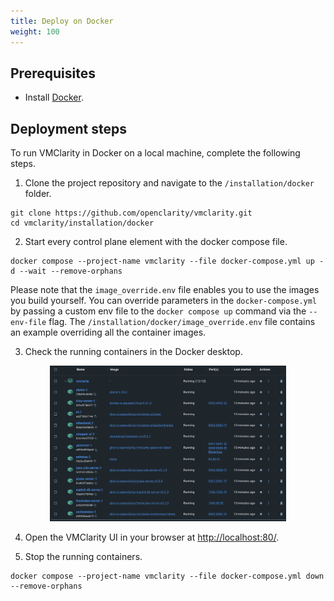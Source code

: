 ```yaml
---
title: Deploy on Docker
weight: 100
---
```


## Prerequisites

* Install [Docker](https://docs.docker.com/get-docker/).

## Deployment steps

To run VMClarity in Docker on a local machine, complete the following steps.

1. Clone the project repository and navigate to the `/installation/docker` folder.

```shell
git clone https://github.com/openclarity/vmclarity.git
cd vmclarity/installation/docker
```

2. Start every control plane element with the docker compose file.

```shell
docker compose --project-name vmclarity --file docker-compose.yml up -d --wait --remove-orphans
```

Please note that the `image_override.env` file enables you to use the images you build yourself. You can override parameters in the `docker-compose.yml` by passing a custom env file to the `docker compose up` command via the `--env-file` flag. The `/installation/docker/image_override.env` file contains an example overriding all the container images.

3. Check the running containers in the Docker desktop.

<p align="center" width="100%">
    <img width="75%" src="vmclarity-docker.png">
</p>

4. Open the VMClarity UI in your browser at [http://localhost:80/](http://localhost:80/).

5. Stop the running containers.

```shell
docker compose --project-name vmclarity --file docker-compose.yml down --remove-orphans
```
